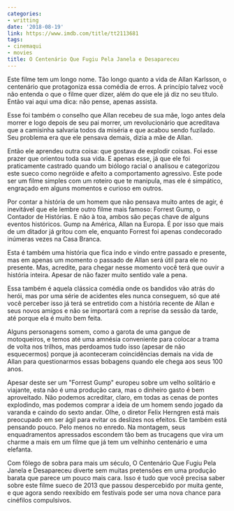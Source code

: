 ```yaml
---
categories:
- writting
date: '2018-08-19'
link: https://www.imdb.com/title/tt2113681
tags:
- cinemaqui
- movies
title: O Centenário Que Fugiu Pela Janela e Desapareceu
---
```


Este filme tem um longo nome. Tão longo quanto a vida de Allan Karlsson, o centenário que protagoniza essa comédia de erros. A princípio talvez você não entenda o que o filme quer dizer, além do que ele já diz no seu título. Então vai aqui uma dica: não pense, apenas assista.

Esse foi também o conselho que Allan recebeu de sua mãe, logo antes dela morrer e logo depois de seu pai morrer, um revolucionário que acreditava que a camisinha salvaria todos da miséria e que acabou sendo fuzilado. Seu problema era que ele pensava demais, dizia a mãe de Allan.

Então ele aprendeu outra coisa: que gostava de explodir coisas. Foi esse prazer que orientou toda sua vida. E apenas esse, já que ele foi praticamente castrado quando um biólogo racial o analisou e categorizou este sueco como negróide e afeito a comportamento agressivo. Este pode ser um filme simples com um roteiro que te manipula, mas ele é simpático, engraçado em alguns momentos e curioso em outros.

Por contar a história de um homem que não pensava muito antes de agir, é inevitável que ele lembre outro filme mais famoso: Forrest Gump, o Contador de Histórias. E não à toa, ambos são peças chave de alguns eventos históricos. Gump na América, Allan na Europa. É por isso que mais de um ditador já gritou com ele, enquanto Forrest foi apenas condecorado inúmeras vezes na Casa Branca.

Esta é também uma história que fica indo e vindo entre passado e presente, mas em apenas um momento o passado de Allan será útil para ele no presente. Mas, acredite, para chegar nesse momento você terá que ouvir a história inteira. Apesar de não fazer muito sentido vale a pena.

Essa também é aquela clássica comédia onde os bandidos vão atrás do herói, mas por uma série de acidentes eles nunca conseguem, só que até você perceber isso já terá se entretido com a história recente de Allan e seus novos amigos e não se importará com a reprise da sessão da tarde, até porque ela é muito bem feita.

Alguns personagens somem, como a garota de uma gangue de motoqueiros, e temos até uma amnésia conveniente para colocar a trama de volta nos trilhos, mas perdoamos tudo isso (apesar de não esquecermos) porque já aconteceram coincidências demais na vida de Allan para questionarmos essas bobagens quando ele chega aos seus 100 anos.

Apesar deste ser um "Forrest Gump" europeu sobre um velho solitário e viajante, esta não é uma produção cara, mas o dinheiro gasto é bem aproveitado. Não podemos acreditar, claro, em todas as cenas de pontes explodindo, mas podemos comprar a ideia de um homem sendo jogado da varanda e caindo do sexto andar. Olhe, o diretor Felix Herngren está mais preocupado em ser ágil para evitar os deslizes nos efeitos. Ele também está pensando pouco. Pelo menos no enredo. Na montagem, seus enquadramentos apressados escondem tão bem as trucagens que vira um charme a mais em um filme que já tem um velhinho centenário e uma elefanta.

Com fôlego de sobra para mais um século, O Centenário Que Fugiu Pela Janela e Desapareceu diverte sem muitas pretensões em uma produção barata que parece um pouco mais cara. Isso é tudo que você precisa saber sobre este filme sueco de 2013 que passou despercebido por muita gente, e que agora sendo reexibido em festivais pode ser uma nova chance para cinéfilos compulsivos.